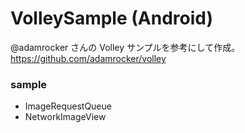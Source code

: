 VolleySample (Android)
============
@adamrocker さんの Volley サンプルを参考にして作成。  
https://github.com/adamrocker/volley

### sample
- ImageRequestQueue
- NetworkImageView
